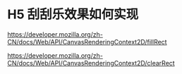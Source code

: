 # H5 刮刮乐效果如何实现

https://developer.mozilla.org/zh-CN/docs/Web/API/CanvasRenderingContext2D/fillRect

https://developer.mozilla.org/zh-CN/docs/Web/API/CanvasRenderingContext2D/clearRect

